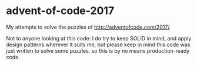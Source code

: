 # advent-of-code-2017
My attempts to solve the puzzles of http://adventofcode.com/2017/

Not to anyone looking at this code: I do try to keep SOLID in mind, and apply design patterns wherever it suits me, but please keep in mind this code was just written to solve some puzzles, so this is by no means production-ready code. 